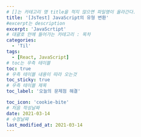 ```yaml
---
# []는 카테고리 명 title을 적지 않으면 파일명이 올라간다.
title: '[JsTest] JavaScript의 유형 변환'
#excerpt는 description
excerpt: 'JavaScrtipt'
# 대괄호 안에 들어가는 카테고리 : 목차
categories:
  - 'Til'
tags:
  - [React, JavaScript]
# toc는 우측 테이블
toc: true
# 우측 테이블 내용이 따라 오는것
toc_sticky: true
# 우측 테이블 제목
toc_label: '오늘의 문제점 해결'

toc_icon: 'cookie-bite'
# 처음 작성날짜
date: 2021-03-14
# 수정날짜
last_modified_at: 2021-03-14
---
```

